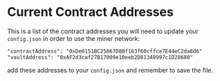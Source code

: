 # Current Contract Addresses

This is a list of the contract addresses you will need to update your `config.json` in order to use the miner network:

```
"contractAddress": "0xDe0151BC25867D8Bf163f60cffce7E44eC2da8d6"
"vaultAddress": "0xAF2d3caf27B17009e10eeb2D81348997c1D28680"
```

add these addresses to your `config.json` and remember to save the file.
